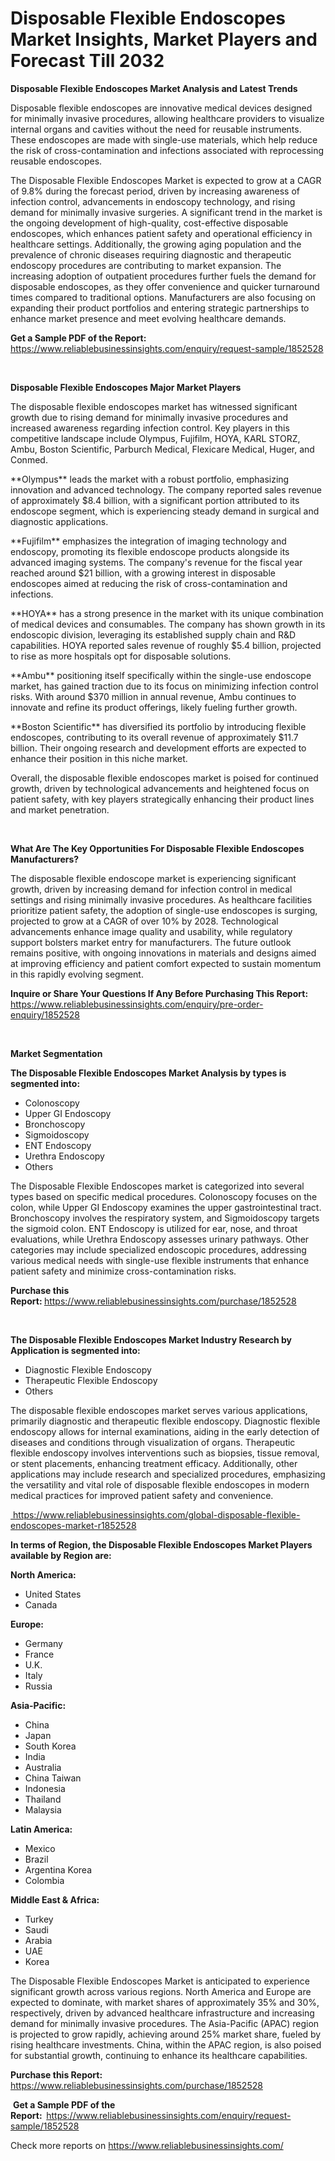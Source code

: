 <p><h1>Disposable Flexible Endoscopes Market Insights, Market Players and Forecast Till 2032</h1></p><p><strong>Disposable Flexible Endoscopes Market Analysis and Latest Trends</strong></p>
<p><p>Disposable flexible endoscopes are innovative medical devices designed for minimally invasive procedures, allowing healthcare providers to visualize internal organs and cavities without the need for reusable instruments. These endoscopes are made with single-use materials, which help reduce the risk of cross-contamination and infections associated with reprocessing reusable endoscopes. </p><p>The Disposable Flexible Endoscopes Market is expected to grow at a CAGR of 9.8% during the forecast period, driven by increasing awareness of infection control, advancements in endoscopy technology, and rising demand for minimally invasive surgeries. A significant trend in the market is the ongoing development of high-quality, cost-effective disposable endoscopes, which enhances patient safety and operational efficiency in healthcare settings. Additionally, the growing aging population and the prevalence of chronic diseases requiring diagnostic and therapeutic endoscopy procedures are contributing to market expansion. The increasing adoption of outpatient procedures further fuels the demand for disposable endoscopes, as they offer convenience and quicker turnaround times compared to traditional options. Manufacturers are also focusing on expanding their product portfolios and entering strategic partnerships to enhance market presence and meet evolving healthcare demands.</p></p>
<p><strong>Get a Sample PDF of the Report:&nbsp;</strong> <a href="https://www.reliablebusinessinsights.com/enquiry/request-sample/1852528?utm_campaign=2190&utm_medium=2&utm_source=Github&utm_content=ia&utm_term=05032025&utm_id=disposable-flexible-endoscopes">https://www.reliablebusinessinsights.com/enquiry/request-sample/1852528</a></p>
<p>&nbsp;</p>
<p><strong>Disposable Flexible Endoscopes Major Market Players</strong></p>
<p><p>The disposable flexible endoscopes market has witnessed significant growth due to rising demand for minimally invasive procedures and increased awareness regarding infection control. Key players in this competitive landscape include Olympus, Fujifilm, HOYA, KARL STORZ, Ambu, Boston Scientific, Parburch Medical, Flexicare Medical, Huger, and Conmed.</p><p>**Olympus** leads the market with a robust portfolio, emphasizing innovation and advanced technology. The company reported sales revenue of approximately $8.4 billion, with a significant portion attributed to its endoscope segment, which is experiencing steady demand in surgical and diagnostic applications.</p><p>**Fujifilm** emphasizes the integration of imaging technology and endoscopy, promoting its flexible endoscope products alongside its advanced imaging systems. The company's revenue for the fiscal year reached around $21 billion, with a growing interest in disposable endoscopes aimed at reducing the risk of cross-contamination and infections.</p><p>**HOYA** has a strong presence in the market with its unique combination of medical devices and consumables. The company has shown growth in its endoscopic division, leveraging its established supply chain and R&D capabilities. HOYA reported sales revenue of roughly $5.4 billion, projected to rise as more hospitals opt for disposable solutions.</p><p>**Ambu** positioning itself specifically within the single-use endoscope market, has gained traction due to its focus on minimizing infection control risks. With around $370 million in annual revenue, Ambu continues to innovate and refine its product offerings, likely fueling further growth.</p><p>**Boston Scientific** has diversified its portfolio by introducing flexible endoscopes, contributing to its overall revenue of approximately $11.7 billion. Their ongoing research and development efforts are expected to enhance their position in this niche market.</p><p>Overall, the disposable flexible endoscopes market is poised for continued growth, driven by technological advancements and heightened focus on patient safety, with key players strategically enhancing their product lines and market penetration.</p></p>
<p>&nbsp;</p>
<p><strong>What Are The Key Opportunities For Disposable Flexible Endoscopes Manufacturers?</strong></p>
<p><p>The disposable flexible endoscope market is experiencing significant growth, driven by increasing demand for infection control in medical settings and rising minimally invasive procedures. As healthcare facilities prioritize patient safety, the adoption of single-use endoscopes is surging, projected to grow at a CAGR of over 10% by 2028. Technological advancements enhance image quality and usability, while regulatory support bolsters market entry for manufacturers. The future outlook remains positive, with ongoing innovations in materials and designs aimed at improving efficiency and patient comfort expected to sustain momentum in this rapidly evolving segment.</p></p>
<p><strong>Inquire or Share Your Questions If Any Before Purchasing This Report:</strong> <a href="https://www.reliablebusinessinsights.com/enquiry/pre-order-enquiry/1852528?utm_campaign=2190&utm_medium=2&utm_source=Github&utm_content=ia&utm_term=05032025&utm_id=disposable-flexible-endoscopes">https://www.reliablebusinessinsights.com/enquiry/pre-order-enquiry/1852528</a></p>
<p>&nbsp;</p>
<p><strong>Market Segmentation</strong></p>
<p><strong>The Disposable Flexible Endoscopes Market Analysis by types is segmented into:</strong></p>
<p><ul><li>Colonoscopy</li><li>Upper GI Endoscopy</li><li>Bronchoscopy</li><li>Sigmoidoscopy</li><li>ENT Endoscopy</li><li>Urethra Endoscopy</li><li>Others</li></ul></p>
<p><p>The Disposable Flexible Endoscopes market is categorized into several types based on specific medical procedures. Colonoscopy focuses on the colon, while Upper GI Endoscopy examines the upper gastrointestinal tract. Bronchoscopy involves the respiratory system, and Sigmoidoscopy targets the sigmoid colon. ENT Endoscopy is utilized for ear, nose, and throat evaluations, while Urethra Endoscopy assesses urinary pathways. Other categories may include specialized endoscopic procedures, addressing various medical needs with single-use flexible instruments that enhance patient safety and minimize cross-contamination risks.</p></p>
<p><strong>Purchase this Report:&nbsp;</strong><a href="https://www.reliablebusinessinsights.com/purchase/1852528?utm_campaign=2190&utm_medium=2&utm_source=Github&utm_content=ia&utm_term=05032025&utm_id=disposable-flexible-endoscopes">https://www.reliablebusinessinsights.com/purchase/1852528</a></p>
<p>&nbsp;</p>
<p><strong>The Disposable Flexible Endoscopes Market Industry Research by Application is segmented into:</strong></p>
<p><ul><li>Diagnostic Flexible Endoscopy</li><li>Therapeutic Flexible Endoscopy</li><li>Others</li></ul></p>
<p><p>The disposable flexible endoscopes market serves various applications, primarily diagnostic and therapeutic flexible endoscopy. Diagnostic flexible endoscopy allows for internal examinations, aiding in the early detection of diseases and conditions through visualization of organs. Therapeutic flexible endoscopy involves interventions such as biopsies, tissue removal, or stent placements, enhancing treatment efficacy. Additionally, other applications may include research and specialized procedures, emphasizing the versatility and vital role of disposable flexible endoscopes in modern medical practices for improved patient safety and convenience.</p></p>
<p><a href="https://www.reliablebusinessinsights.com/global-disposable-flexible-endoscopes-market-r1852528?utm_campaign=2190&utm_medium=2&utm_source=Github&utm_content=ia&utm_term=05032025&utm_id=disposable-flexible-endoscopes">&nbsp;https://www.reliablebusinessinsights.com/global-disposable-flexible-endoscopes-market-r1852528</a></p>
<p><strong>In terms of Region, the Disposable Flexible Endoscopes Market Players available by Region are:</strong></p>
<p>
    <p> <strong> North America: </strong>
        <ul>
            <li>United States</li>
            <li>Canada</li>
        </ul>
        </p> 
    <p> <strong> Europe: </strong>
        <ul>
            <li>Germany</li>
            <li>France</li>
            <li>U.K.</li>
            <li>Italy</li>
            <li>Russia</li>
        </ul>
        </p> 
    <p> <strong> Asia-Pacific: </strong>
        <ul>
            <li>China</li>
            <li>Japan</li>
            <li>South Korea</li>
            <li>India</li>
            <li>Australia</li>
            <li>China Taiwan</li>
            <li>Indonesia</li>
            <li>Thailand</li>
            <li>Malaysia</li>
        </ul>
        </p> 
    <p> <strong> Latin America: </strong>
        <ul>
            <li>Mexico</li>
            <li>Brazil</li>
            <li>Argentina Korea</li>
            <li>Colombia</li>
        </ul>
        </p> 
    <p> <strong> Middle East & Africa: </strong>
        <ul>
            <li>Turkey</li>
            <li>Saudi</li>
            <li>Arabia</li>
            <li>UAE</li>
            <li>Korea</li>
        </ul>
    </p>
    </p>
<p><p>The Disposable Flexible Endoscopes Market is anticipated to experience significant growth across various regions. North America and Europe are expected to dominate, with market shares of approximately 35% and 30%, respectively, driven by advanced healthcare infrastructure and increasing demand for minimally invasive procedures. The Asia-Pacific (APAC) region is projected to grow rapidly, achieving around 25% market share, fueled by rising healthcare investments. China, within the APAC region, is also poised for substantial growth, continuing to enhance its healthcare capabilities.</p></p>
<p><strong>Purchase this Report: </strong><a href="https://www.reliablebusinessinsights.com/purchase/1852528?utm_campaign=2190&utm_medium=2&utm_source=Github&utm_content=ia&utm_term=05032025&utm_id=disposable-flexible-endoscopes">https://www.reliablebusinessinsights.com/purchase/1852528</a></p>
<p>&nbsp;<strong>Get a Sample PDF of the Report:&nbsp;&nbsp;</strong><a href="https://www.reliablebusinessinsights.com/enquiry/request-sample/1852528?utm_campaign=2190&utm_medium=2&utm_source=Github&utm_content=ia&utm_term=05032025&utm_id=disposable-flexible-endoscopes">https://www.reliablebusinessinsights.com/enquiry/request-sample/1852528</a></p>
<p><strong></strong></p>
<p>Check more reports on <a href="https://www.reliablebusinessinsights.com/?utm_campaign=2190&utm_medium=2&utm_source=Github&utm_content=ia&utm_term=05032025&utm_id=disposable-flexible-endoscopes">https://www.reliablebusinessinsights.com/</a></p>